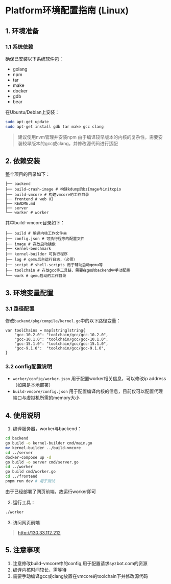 # Platform环境配置指南 (Linux)

## 1. 环境准备

### 1.1 系统依赖
确保已安装以下系统软件包：
- golang
- npm
- tar
- make
- docker
- gdb
- bear

在Ubuntu/Debian上安装：
```bash
sudo apt-get update
sudo apt-get install gdb tar make gcc clang
```
> 建议使用nvm管理并安装npm
> 由于编译较早版本的内核的复杂性，需要安装较早版本的gcc或clang，并修改源代码进行适配

## 2. 依赖安装

整个项目的目录如下：
```
├── backend
├── build-crash-image # 构建kdump的bzImage与initcpio
├── build-vmcore # 构建vmcore的工作目录
├── frontend # web UI
├── README.md
├── server
└── worker # worker
```

其中build-vmcore目录如下：

```
├── build # 编译内核工作文件夹
├── config.json # 可执行程序的配置文件
├── image # 存放启动镜像
├── kernel-benchmark
├── kernel-builder 可执行程序
├── log # qemu后台运行日志，（必需）
├── script # shell-scripts 用于辅助启动qemu等
├── toolchain # 存放gcc等工具链，需要在go的backend中手动配置
└── work # qemu启动的工作目录
```

## 3. 环境变量配置

### 3.1 路径配置
修改`backend/pkg/compile/kernel.go`中的以下路径变量：
```golang
var toolChains = map[string]string{
	"gcc-10.2.0": "toolchain/gcc/gcc-10.2.0",
	"gcc-10.1.0": "toolchain/gcc/gcc-10.1.0",
	"gcc-15.1.0": "toolchain/gcc/gcc-15.1.0",
	"gcc-9.1.0":  "toolchain/gcc/gcc-9.1.0",
}
```

### 3.2 config配置说明

- `worker/config/worker.json` 用于配置worker相关信息，可以修改ip address（如果是本地部署）
- `build-vmcore/config.json` 用于配置编译内核的信息，目前仅可以配置代理端口与虚拟机所需的memory大小

## 4. 使用说明

1. 编译服务器，worker与backend：
```bash
cd backend
go build -o kernel-builder cmd/main.go
mv kernel-builder ../build-vmcore
cd ../server
docker-compose up -d
go build -o server cmd/server.go
cd ../worker
go build cmd/worker.go
cd ../frontend
pnpm run dev # 用于测试
```

由于已经部署了网页前端，故运行worker即可

2. 运行工具：
```bash
./worker
```

3. 访问网页前端
> http://130.33.112.212 

## 5. 注意事项

1. 注意修改build-vmcore中的config,用于配置请求syzbot.com的资源
2. 编译内核时间较长，需等待
3. 需要手动编译gcc或clang放置在vmcore的toolchain下并修改源代码